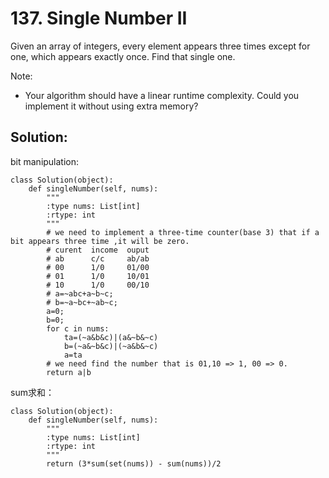 # 137. Single Number II

Given an array of integers, every element appears three times except for one, which appears exactly once. Find that single one.

Note:
- Your algorithm should have a linear runtime complexity. Could you implement it without using extra memory?

## Solution:

bit manipulation:

    class Solution(object):
        def singleNumber(self, nums):
            """
            :type nums: List[int]
            :rtype: int
            """
            # we need to implement a three-time counter(base 3) that if a bit appears three time ,it will be zero.
            # curent  income  ouput
            # ab      c/c     ab/ab
            # 00      1/0     01/00
            # 01      1/0     10/01
            # 10      1/0     00/10
            # a=~abc+a~b~c;
            # b=~a~bc+~ab~c;
            a=0;
            b=0;
            for c in nums:
                ta=(~a&b&c)|(a&~b&~c)
                b=(~a&~b&c)|(~a&b&~c)
                a=ta
            # we need find the number that is 01,10 => 1, 00 => 0.
            return a|b
            
sum求和：

    class Solution(object):
        def singleNumber(self, nums):
            """
            :type nums: List[int]
            :rtype: int
            """
            return (3*sum(set(nums)) - sum(nums))/2